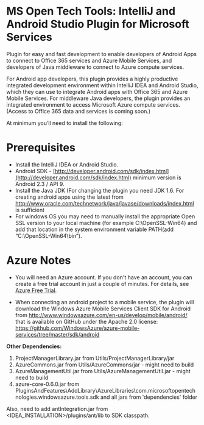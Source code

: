 MS Open Tech Tools:  IntelliJ and Android Studio Plugin for Microsoft Services
================================================================================
Plugin for easy and fast development to enable developers of Android Apps to connect to Office 365 services and Azure Mobile Services, and developers of Java middleware to connect to Azure compute services. 

For Android app developers, this plugin provides a highly productive integrated development environment within IntelliJ IDEA and Android Studio, which they can use to integrate Android apps with Office 365 and Azure Mobile Services. For middleware Java developers, the plugin provides an integrated environment to access Microsoft Azure compute services. (Access to Office 365 data and services is coming soon.) 

At minimum you’ll need to install the following: 

Prerequisites
=============
* Install the IntelliJ IDEA or Android Studio.
* Android SDK - [http://developer.android.com/sdk/index.html](http://developer.android.com/sdk/index.html) minimum version is Android 2.3 / API 9. 
* Install the Java JDK (For changing the plugin you need JDK 1.6. For creating android apps using the latest from http://www.oracle.com/technetwork/java/javase/downloads/index.html is sufficient
* For windows OS you may need to manually install the appropriate Open SSL version to your local machine (for example C:\OpenSSL-Win64\) and add that location in the system environment variable PATH(add “C:\OpenSSL-Win64\bin”). 

Azure Notes
===========
* You will need an Azure account. If you don't have an account, you can create a free trial account in just a couple of minutes. For details, see [Azure Free Trial](http://www.windowsazure.com/en-us/pricing/free-trial/?WT.mc_id=AE564AB28).

* When connecting an android project to a mobile service, the plugin will download the Windows Azure Mobile Services Client SDK for Android from http://www.windowsazure.com/en-us/develop/mobile/android/ that is available on GitHub under the Apache 2.0 license: https://github.com/WindowsAzure/azure-mobile-services/tree/master/sdk/android

**Other Dependencies:**
1. ProjectManagerLibrary.jar from Utils/ProjectManagerLibrary/jar
2. AzureCommons.jar from Utils/AzureCommons/jar - might need to build
3. AzureManagementUtil.jar from Utils/AzureManagementUtil.jar - might need to build
4. azure-core-0.6.0.jar from PluginsAndFeatures\AddLibrary\AzureLibraries\com.microsoftopentechnologies.windowsazure.tools.sdk
and all jars from 'dependencies' folder

Also, need to add antIntegration.jar from <IDEA_INSTALLATION>/plugins/ant/lib to SDK classpath.


